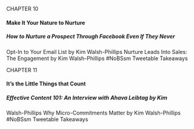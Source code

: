CHAPTER 10

#### Make It Your Nature to Nurture

##### How to Nurture a Prospect Through Facebook Even If They Never
 Opt-In to Your Email List by Kim Walsh-Phillips Nurture Leads Into Sales: The Engagement by Kim Walsh-Phillips #NoBSsm Tweetable Takeaways

CHAPTER 11

#### It’s the Little Things that Count

##### Effective Content 101: An Interview with Ahava Leibtag by Kim
 Walsh-Phillips Why Micro-Commitments Matter by Kim Walsh-Phillips #NoBSsm Tweetable Takeaways